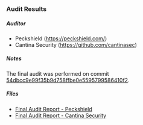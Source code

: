 ### Audit Results

##### Auditor

-   Peckshield (https://peckshield.com/)
-   Cantina Security (https://github.com/cantinasec)

##### Notes

The final audit was performed on commit [54dbcc9e99f35b9d758ffbe0e5595799586410f2](https://github.com/ParcelHQ/parcel-payroll/commit/54dbcc9e99f35b9d758ffbe0e5595799586410f2).

##### Files

-   [Final Audit Report - Peckshield](PeckShield-Audit-Report-ParcelPayroll-v1.0.pdf)
-   [Final Audit Report - Cantina Security](Cantinasec_Audit_ParcelPayroll.pdf)
